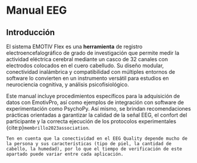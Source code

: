 # Manual EEG

## Introducción

El sistema EMOTIV Flex es una **herramienta** de registro electroencefalográfico de grado de investigación que permite medir la actividad eléctrica cerebral mediante un casco de 32 canales con electrodos colocados en el cuero cabelludo. Su diseño modular, conectividad inalámbrica y compatibilidad con múltiples entornos de software lo convierten en un instrumento versátil para estudios en neurociencia cognitiva, y análisis psicofisiológico.

Este manual incluye procedimientos específicos para la adquisición de datos con EmotivPro, así como ejemplos de integración con software de experimentación como PsychoPy. Así mismo, se brindan recomendaciones prácticas orientadas a garantizar la calidad de la señal EEG, el confort del participante y la correcta ejecución de los protocolos experimentales {cite:p}`membrillo2023association`.

```{note}
Ten en cuenta que la conectividad en el EEG Quality depende mucho de la persona y sus características (tipo de piel, la cantidad de cabello, la humedad), por lo que el tiempo de verificación de este apartado puede variar entre cada aplicación. 
```
